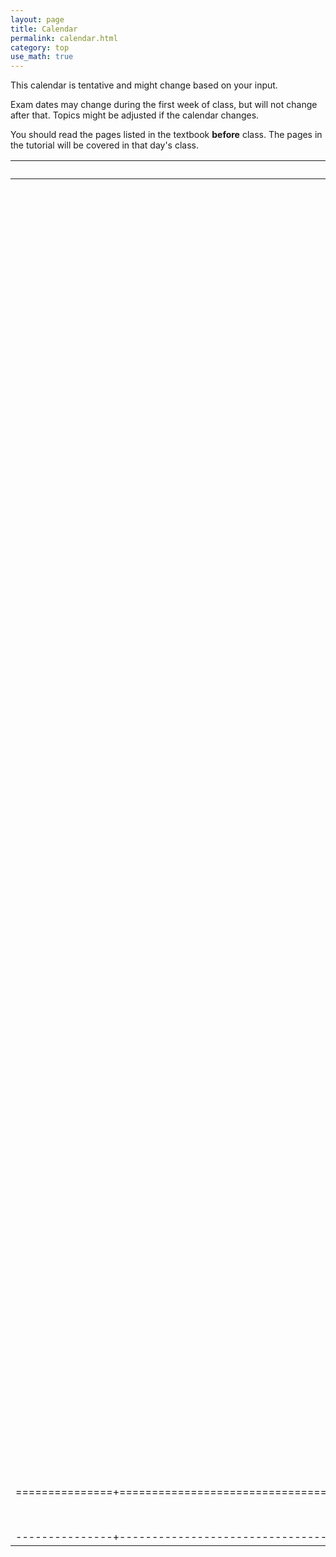 ```yaml
---
layout: page
title: Calendar
permalink: calendar.html
category: top 
use_math: true
---
```


    
This calendar is tentative and might change based on your input. 

Exam dates may change during the first week of class, but will not change after that. Topics might be adjusted if the calendar changes.

You should read the pages listed in the textbook **before** class. The pages in the tutorial will be covered in that day's class.


| Date          | Topics                                                  | Assignments | Tutorials             | Quiz                    | Readings     |
|:-------------:|:-------------------------------------------------------:|:-----------:|:---------------------:|:-----------------------:|:------------:|
| 31 Aug | <a href="slides/lecture1/lecture1.pdf">Introduction to astronomy</a> |  |  |  |  |
| 2 Sept | <a href="slides/lecture2/lecture2.pdf">The celestial sphere; <br>apparent motion of the sky</a> | Assign HW1 | <a href="tutorials/celestial-sphere/celestial-sphere.pdf">Celestial Sphere</a> |  | <a href="https://openstax.org/books/astronomy/pages/1-6-a-tour-of-the-universe">Sec 1.6</a> |
| 7 Sept | <a href="slides/lecture3/lecture3.pdf">Consequences of the rotating Earth:<br> the celestial sphere</a> |  | <a href="tutorials/observers-on-earth/observers-on-earth.pdf">Observers on Earth</a> |  |  |
| 9 Sept | <a href="slides/lecture4/lecture4.pdf">Consequences of the revolving Earth: <br>the Sun and the stars</a> | HW1 due;<br>Assign HW2 | <a href="tutorials/zodiac-motion/zodiac-motion.pdf">The Zodiac</a> |  |  |
| 14 Sept | Consequences of the revolving Earth: <br>sidereal and solar days | HW2 due | Sidereal and Solar Day | Unit 1 |  |
| 16 Sept | Consequences of the Earth’s tilt: <br> the seasons | Assign HW3 | The Seasons |  |  |
| 21 Sept | The phases of the moon |  | Phases of the Moon |  |  |
| 23 Sept | Timekeeping | HW3 due<br>Assign Paper 1 |  |  |  |
| 28 Sept | Interlude I: <br>"Science done well" |  |  | Units 1+2 |  |
| 30 Sept | From geocentrism <br>to heliocentrism |  |  |  |  |
| 5 Oct | Kepler’s laws of orbital motion | Assign HW4 | Kepler's laws |  |  |
| 7 Oct | The law of gravitation | HW4 (short) due | Gravitation | Units 2+3 |  |
| 12 Oct | Newton’s laws of motion |  | Newton's laws of motion |  |  |
| 14 Oct | The conservation of energy | HW4 due | Conservation of energy | Units 3+4 |  |
| 19 Oct | Interlude II: <br>"Science done poorly" | Paper 1 due<br>Assign Paper 2 |  |  |  |
| 21 Oct | The nature of light | Assign HW5 | EM spectrum |  |  |
| 26 Oct | Thermal radiation |  | Thermal radiation |  |  |
| 28 Oct | Comparing stars | HW5 due |  | Units 4+5 |  |
| 2 Nov | Atomic energy levels:<br> absorption and emission | Assign HW6 |  |  |  |
| 4 Nov | Putting it all together: <br>Spectroscopy | Paper 2 due | Spectroscopy |  |  |
| 9 Nov | Composition of and <br>workings of the Sun | HW6 due |  |  |  |
| 11 Nov | The formation of <br>stars and planets |  |  | Units 5+6 |  |
| 16 Nov | The effect of atmospheres on<br>sunlight and planetlight | Assign HW7 |  |  |  |
| 18 Nov | The greenhouse effect |  | The greenhouse effect | Unit 6+7 |  |
| 30 Nov | Climate change in depth | HW7 due |  |  |  |
| 2 Dec | Spaceflight: <br>getting to the Moon |  |  |  |  |
| 7 Dec | Beyond the Moon: <br>Ad astra per aspera! |  |  |  |  |
| 9 Dec | To the stars: <br>ad astra per aspera!, II |  |  |  |  |
|===============+=========================================================+=============+=======================+=========================+==============+
| 14 Dec | FINAL EXAM: 3pm-5pm |  |  |  |  |
|---------------+---------------------------------------------------------+-------------+-----------------------+-------------------------+--------------+




